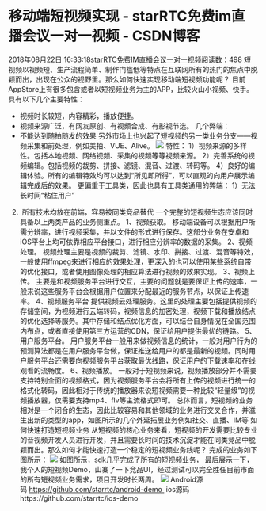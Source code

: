 # 移动端短视频实现 - starRTC免费im直播会议一对一视频 - CSDN博客
2018年08月22日 16:33:18[starRTC免费IM直播会议一对一视频](https://me.csdn.net/elesos)阅读数：498
短视频以视频短、生产流程简单、制作门槛低等特点在互联网所有的热门的焦点中脱颖而出，出现在公众的视野里。那么如何快速实现移动端短视频功能呢？
目前AppStore上有很多包含或者以短视频业务为主的APP，比较火山小视频、快手。
具有以下几个主要特性：
- 视频时长较短，内容精彩，播放便捷。
- 视频来源广泛，有网友原创、有视频合成、有影视节选。
几个弊端：
- 不能达到随拍随发的效果
另外市场上也兴起了短视频的另一类业务分支——视频采集和前处理，例如美拍、VUE、Alive。
![](http://note.youdao.com/yws/res/102618/4AEB8FB6477647288627B5201DFD2CE5)
特性：
1）视频来源的多样性。包括本地视频、网络视频、采集的视频等等视频来源。
2）完善系统的视频编辑。包括视频的裁剪、拼接、滤镜、混音、过渡、转码等。
4）良好的编辑体验。所有的编辑特效均可以达到“所见即所得”，可以直观的向用户展示编辑完成后的效果。
更偏重于工具类，因此也具有工具类通用的弊端：
1）无法长时间“粘住用户”
2)  所有技术均放在前端，容易被同类竞品替代
一个完整的短视频生态应该同时具备以上两类产品的业务侧重点。
1、视频获取。
移动端设备可以根据用户所需分辨率，进行视频采集，并以文件的形式进行保存。这部分业务在安卓和iOS平台上均可依靠相应平台接口，进行相应分辨率的数据的采集。
2、视频处理。
视频处理主要是视频的裁剪、滤镜、水印、拼接、过渡、混音等特效，一般使用ffmpeg来进行相应的效果处理，更深入的也可以使用某些系统自带的优化接口，或者使用图像处理的相应算法进行视频的效果实现。
3、视频上传。
主要是和视频服务平台进行交互，主要的问题就是要保证上传的速率，一般来说这些服务平台会根据用户位置来分配最近的服务节点，以保证上传速率。
4、视频服务平台
提供视频云处理服务。这里的处理主要包括提供视频的存储空间，为视频进行云端转码，视频信息的加密处理，视频下载和播放结点的优化选择等服务。其中存储和结点优化方面，可以结合自身情况在全国范围内布点，或者直接使用第三方运营的CDN，保证给用户提供最优的链路。
5、用户服务平台。
用户服务平台一般用来做视频信息的统计，一般对用户行为的预测算法都是在用户服务平台做，保证推送给用户的都是最新的视频。同时用户服务平台还需要向视频服务平台获取最优线路，保证用户的下载速率和在线观看的流畅度。
6、视频播放。
一般对于短视频来说，视频播放部分并不需要支持特别全面的视频格式，因为视频服务平台会将所有上传的视频进行统一的格式化转码，因此相对于传统的播放器来说短视频需要一种比较“轻量级”的视频播放器，仅需要支持mp4、flv等主流格式即可。
总体而言，短视频的业务相对是一个闭合的生态，因此比较容易和其他领域的业务进行交叉合作，并滋生出新的类型的app，如图所示的几个外延拓展业务例如社交、直播、IM等
如何快速打造短视频业务
从短视频的核心业务来看，短视频的开发需要比较专业的音视频开发人员进行开发，并且需要长时间的技术沉淀才能在同类竞品中脱颖而出。那么如何才能快速打造一个稳定的短视频业务线呢？
完成的业务如下图所示：
![](http://note.youdao.com/yws/res/102615/203ABE56DBB04CDFBB59E28627B0B217)
如图所示，sdk几乎完成了所有的短视频业务，
最后展示一下，我个人的短视频Demo，山寨了一下竞品UI，经过测试可以完全胜任目前市面的所有短视频业务需求，项目开发时长两周。
![](http://note.youdao.com/yws/res/102614/BB572EF8BD524DB4BABB02DE49482340)
Android源码 https://github.com/starrtc/android-demo 
ios源码https://github.com/starrtc/ios-demo 
